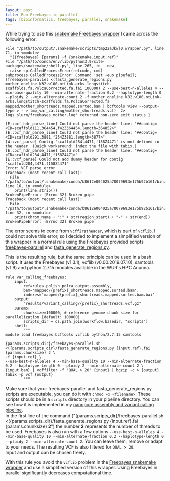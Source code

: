 ```yaml
---
layout: post
title: Run Freebayes in parallel
tags: [bioinformatics, freebayes, parallel, snakemake]
---
```


While trying to use this [snakemake Freebayes wrapper](https://snakemake-wrappers.readthedocs.io/en/stable/wrappers/freebayes.html) I came across the following error:

```
File "/path/to/output/.snakemake/scripts/tmp22a3kwl0.wrapper.py", line 71, in <module>
  "({freebayes} {params} -f {snakemake.input.ref}"
File "/path/to/conda/env/lib/python3.9/site-packages/snakemake/shell.py", line 265, in __new__
  raise sp.CalledProcessError(retcode, cmd)
subprocess.CalledProcessError: Command 'set -euo pipefail;  (freebayes-parallel <(fasta_generate_regions.py mother_oneline.k32.w100.ntLink-arks.longstitch-scaffolds.fa.PolcaCorrected.fa.fai 100000) 2 --use-best-n-alleles 4 --min-base-quality 10 --min-alternate-fraction 0.2 --haplotype-length 0 --ploidy 2 --min-alternate-count 2 -f mother_oneline.k32.w100.ntLink-arks.longstitch-scaffolds.fa.PolcaCorrected.fa mapped/mother_shortreads.mapped.sorted.bam | bcftools view --output-type v - > tmp_var_calling/mother_shortreads.vcf)  2> logs_slurm/freebayes_mother.log' returned non-zero exit status 1
```

```
[E::bcf_hdr_parse_line] Could not parse the header line: "##contig=<ID=scaffold111,364454,f42Z364454,length=364852>"
[E::bcf_hdr_parse_line] Could not parse the header line: "##contig=<ID=scaffold291,3881,f254Z3881,length=3877>"
[W::vcf_parse] Contig 'scaffold284,4471,f158Z4471' is not defined in the header. (Quick workaround: index the file with tabix.)
[E::bcf_hdr_parse_line] Could not parse the header line: "##contig=<ID=scaffold284,4471,f158Z4471>"
[E::vcf_parse] Could not add dummy header for contig 'scaffold284,4471,f158Z4471'
Error: VCF parse error
Traceback (most recent call last):
  File "/path/to/output/.snakemake/conda/b8612e004025a78079693e175b92b161/bin/vcffirstheader", line 16, in <module>
    print(line.strip())
BrokenPipeError: [Errno 32] Broken pipe
Traceback (most recent call last):
  File "/path/to/output/.snakemake/conda/b8612e004025a78079693e175b92b161/bin/fasta_generate_regions.py", line 32, in <module>
    print(chrom_name + ":" + str(region_start) + "-" + str(end))
BrokenPipeError: [Errno 32] Broken pipe
```

The error seems to come from `vcffirstheader`, which is part of `vcflib`. I could not solve this error, so I decided to implement a simplified version of this wrapper in a normal rule using the Freebayes provided scripts [freebayes-parallel](https://github.com/freebayes/freebayes/blob/master/scripts/freebayes-parallel) and [fasta_generate_regions.py](https://github.com/freebayes/freebayes/blob/master/scripts/fasta_generate_regions.py).

This is the resulting rule, but the same principle can be used in a bash script. It uses the Freebayes (v1.3.1), vcflib (v0.00.2019.07.10), samtools (v1.9) and python 2.7.15 modules available in the WUR's HPC Anunna.
```
rule var_calling_freebayes:
    input:
        ref=rules.polish_polca.output.assembly,
        bam='mapped/{prefix}_shortreads.mapped.sorted.bam',
        indexes='mapped/{prefix}_shortreads.mapped.sorted.bam.bai'
    output:
        "results/variant_calling/{prefix}_shortreads.vcf.gz"
    params:
        chunksize=100000, # reference genome chunk size for parallelization (default: 100000)
        scripts_dir = os.path.join(workflow.basedir, "scripts")
    shell:
        """
module load freebayes bcftools vcflib python/2.7.15 samtools

{params.scripts_dir}/freebayes-parallel.sh <({params.scripts_dir}/fasta_generate_regions.py {input.ref}.fai {params.chunksize) 2 \
-f {input.ref} \
--use-best-n-alleles 4 --min-base-quality 10 --min-alternate-fraction 0.2 --haplotype-length 0 --ploidy 2 --min-alternate-count 2 \
{input.bam} | vcffilter -f 'QUAL > 20' {input} | bgzip -c > {output}
tabix -p vcf {output}
        """
```
Make sure that your freebayes-parallel and fasta_generate_regions.py scripts are executable, you can do it with `chmod +x <filename>`. These scripts should be in a `scripts` directory in your pipeline directory. You can see how it is implemented in my [nanopore assembly and variant calling pipeline](https://github.com/CarolinaPB/nanopore-assembly).  
In the first line of the command ("{params.scripts_dir}/freebayes-parallel.sh <({params.scripts_dir}/fasta_generate_regions.py {input.ref}.fai {params.chunksize) **2**") the number **2** represents the number of threads to be used. Freebayes is also run with a few options `--use-best-n-alleles 4 --min-base-quality 10 --min-alternate-fraction 0.2 --haplotype-length 0 --ploidy 2 --min-alternate-count 2`. You can leave them, remove or adapt to your needs. The resulting VCF is also filtered for `QUAL > 20`.  
Input and output can be chosen freely.

With this rule you avoid the `vcflib` problem in the [Freebayes snakemake wrapper](https://snakemake-wrappers.readthedocs.io/en/stable/wrappers/freebayes.html) and use a simplified version of this wrapper. Using Freebayes in parallel significantly decreases computational time.
